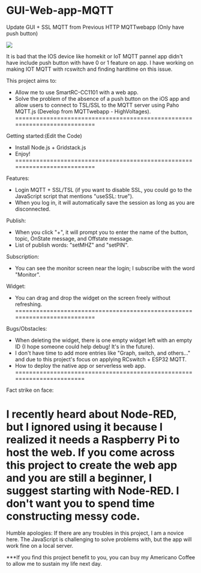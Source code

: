 # GUI-Web-app-MQTT
Update GUI + SSL MQTT from Previous HTTP MQTTwebapp (Only have push button)

<a href="https://www.buymeacoffee.com/T_TIamCrying"><img src="https://img.buymeacoffee.com/button-api/?text=Buy me a coffee&emoji=&slug=T_TIamCrying&button_colour=FF5F5F&font_colour=ffffff&font_family=Cookie&outline_colour=000000&coffee_colour=FFDD00" /></a>

It is bad that the IOS device like homekit or IoT MQTT pannel app didn't have include push button with have 0 or 1 feature on app.
I have working on making IOT MQTT with rcswitch and finding hardtime on this issue. 

This project aims to:

- Allow me to use SmartRC-CC1101 with a web app.
- Solve the problem of the absence of a push button on the iOS app and allow users to connect to TSL/SSL to the MQTT server using Paho MQTT.js (Develop from MQTTwebapp - HighVoltages).
==========================================================================

Getting started:(Edit the Code)
- Install Node.js + Gridstack.js
- Enjoy!
==========================================================================

Features:
   - Login MQTT + SSL/TSL (if you want to disable SSL, you could go to the JavaScript script that mentions "useSSL: true").
   - When you log in, it will automatically save the session as long as you are disconnected.

Publish:
  - When you click "+", it will prompt you to enter the name of the button, topic, OnState message, and Offstate message.
  - List of publish words: "setMHZ" and "setPIN".

Subscription:
  - You can see the monitor screen near the login; I subscribe with the word "Monitor".

Widget:
  - You can drag and drop the widget on the screen freely without refreshing.
==========================================================================

Bugs/Obstacles:
* When deleting the widget, there is one empty widget left with an empty ID {I hope someone could help debug! It's in the future}.
* I don't have time to add more entries like "Graph, switch, and others..." and due to this project's focus on applying RCswitch + ESP32 MQTT.
* How to deploy the native app or serverless web app.
=======================================================================

Fact strike on face:

I recently heard about Node-RED, but I ignored using it because I realized it needs a Raspberry Pi to host the web. If you come across this project to create the web app and you are still a beginner, I suggest starting with Node-RED. I don't want you to spend time constructing messy code.
==========================================================================

Humble apologies:
If there are any troubles in this project, I am a novice here. The JavaScript is challenging to solve problems with, but the app will work fine on a local server.

***If you find this project benefit to you, you can buy my Americano Coffee to allow me to sustain my life next day. 
